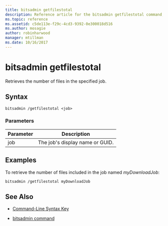 ```yaml
---
title: bitsadmin getfilestotal
description: Reference article for the bitsadmin getfilestotal command, which retrieves the number of files in the specified job.
ms.topic: reference
ms.assetid: c5de113e-f29c-4cd3-9392-0e300018d516
ms.author: mosagie
author: robinharwood
manager: mtillman
ms.date: 10/16/2017
---
```


# bitsadmin getfilestotal

Retrieves the number of files in the specified job.

## Syntax

```
bitsadmin /getfilestotal <job>
```

### Parameters

| Parameter | Description |
| -------------- | -------------- |
| job | The job's display name or GUID. |

## Examples

To retrieve the number of files included in the job named *myDownloadJob*:

```
bitsadmin /getfilestotal myDownloadJob
```

## See Also

- [Command-Line Syntax Key](command-line-syntax-key.md)

- [bitsadmin command](bitsadmin.md)
